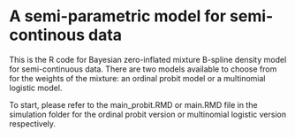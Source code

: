 # A semi-parametric model for semi-continous data

This is the R code for Bayesian zero-inflated mixture B-spline density model for semi-continuous data. There are two models available to choose from for the weights of the mixture: an ordinal probit model or a multinomial logistic model.  
  
To start, please refer to the main_probit.RMD or main.RMD file in the simulation folder for the ordinal probit version or multinomial logistic version respectively. 